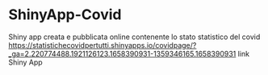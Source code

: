 # ShinyApp-Covid
Shiny app creata e pubblicata online contenente lo stato statistico del covid
https://statistichecovidpertutti.shinyapps.io/covidpage/?_ga=2.220774488.1921126123.1658390931-1359346165.1658390931
link Shiny App
